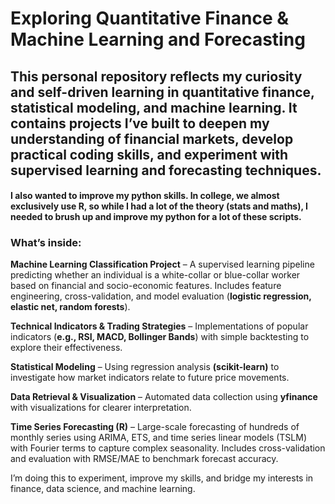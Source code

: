 # Exploring Quantitative Finance & Machine Learning and Forecasting

## This personal repository reflects my curiosity and self-driven learning in quantitative finance, statistical modeling, and machine learning. It contains projects I’ve built to deepen my understanding of financial markets, develop practical coding skills, and experiment with supervised learning and forecasting techniques.
#### I also wanted to improve my python skills. In college, we almost exclusively use R, so while I had a lot of the theory (stats and maths), I needed to brush up and improve my python for a lot of these scripts.

### What’s inside:

**Machine Learning Classification Project** – A supervised learning pipeline predicting whether an individual is a white-collar or blue-collar worker based on financial and socio-economic features. Includes feature engineering, cross-validation, and model evaluation (**logistic regression, elastic net, random forests**).

**Technical Indicators & Trading Strategies** – Implementations of popular indicators (**e.g., RSI, MACD, Bollinger Bands**) with simple backtesting to explore their effectiveness.

**Statistical Modeling** – Using regression analysis **(scikit-learn)** to investigate how market indicators relate to future price movements.

**Data Retrieval & Visualization** – Automated data collection using **yfinance** with visualizations for clearer interpretation.

**Time Series Forecasting (R)** – Large-scale forecasting of hundreds of monthly series using ARIMA, ETS, and time series linear models (TSLM) with Fourier terms to capture complex seasonality. Includes cross-validation and evaluation with RMSE/MAE to benchmark forecast accuracy.

I’m doing this to experiment, improve my skills, and bridge my interests in finance, data science, and machine learning.
